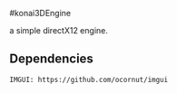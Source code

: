 #konai3DEngine

a simple directX12 engine.

## Dependencies
````
IMGUI: https://github.com/ocornut/imgui
````
